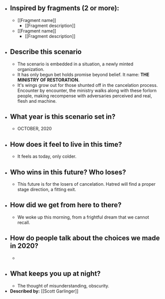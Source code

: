 - ## Inspired by fragments (2 or more):
    - [[Fragment name]]
        - [[Fragment description]]
    - [[Fragment name]]
        - [[Fragment description]]
- ## Describe this scenario
    - The scenario is embedded in a situation, a newly minted organization. 
    - It has only begun bet holds promise beyond belief. It name: __THE MINISTRY OF RESTORATION.__
    - It's wings grow out for those shunted off in the cancelation process.  Encounter by encounter, the ministry walks along with these forlorn people, making recompense with adversaries perceived and real, flesh and machine. 
- ## What year is this scenario set in?
    - OCTOBER, 2020
- ## How does it feel to live in this time?
    - It feels as today, only colder. 
- ## Who wins in this future? Who loses?
    - This future is for the losers of cancelation. Hatred will find a proper stage direction, a fitting exit.
- ## How did we get from here to there?
    - We woke up this morning, from a frightful dream that we cannot recall. 
- ## How do people talk about the choices we made in 2020?
    - 
- ## What keeps you up at night?
    - The thought of misunderstanding, obscurity.
- **Described by:** [[Scott Garlinger]]
